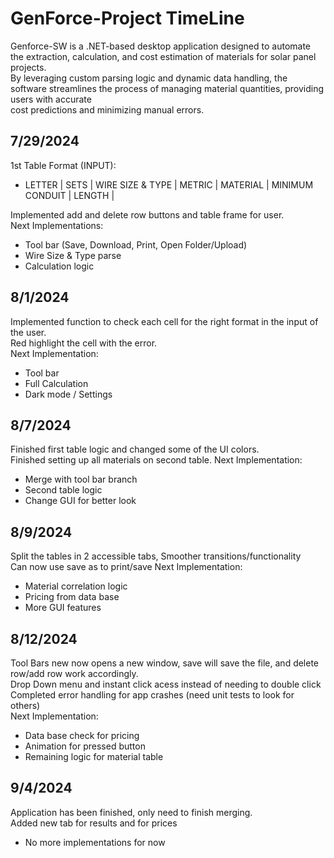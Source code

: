 # GenForce-Project TimeLine
Genforce-SW is a .NET-based desktop application designed to automate the extraction, calculation, and cost estimation of materials for solar panel projects.<br/>
By leveraging custom parsing logic and dynamic data handling, the software streamlines the process of managing material quantities, providing users with accurate<br/>
cost predictions and minimizing manual errors.<br/>

## 7/29/2024
1st Table Format (INPUT):
* LETTER | SETS | WIRE SIZE & TYPE | METRIC | MATERIAL | MINIMUM CONDUIT | LENGTH |

Implemented add and delete row buttons and table frame for user. <br/> 
Next Implementations:
* Tool bar (Save, Download, Print, Open Folder/Upload)
* Wire Size & Type parse
* Calculation logic

## 8/1/2024
Implemented function to check each cell for the right format in the input of the user. <br/> 
Red highlight the cell with the error. <br/> 
Next Implementation:
* Tool bar
* Full Calculation
* Dark mode / Settings

## 8/7/2024
Finished first table logic and changed some of the UI colors.<br/>
Finished setting up all materials on second table.
Next Implementation:
* Merge with tool bar branch
* Second table logic
* Change GUI for better look

## 8/9/2024
Split the tables in 2 accessible tabs, Smoother transitions/functionality<br/>
Can now use save as to print/save
Next Implementation:
* Material correlation logic
* Pricing from data base
* More GUI features
  
## 8/12/2024
Tool Bars new now opens a new window, save will save the file, and delete row/add row work accordingly.<br/>
Drop Down menu and instant click acess instead of needing to double click<br/>
Completed error handling for app crashes (need unit tests to look for others)<br/>
Next Implementation:
* Data base check for pricing
* Animation for pressed button
* Remaining logic for material table

## 9/4/2024
Application has been finished, only need to finish merging.<br/>
Added new tab for results and for prices<br/>
* No more implementations for now
